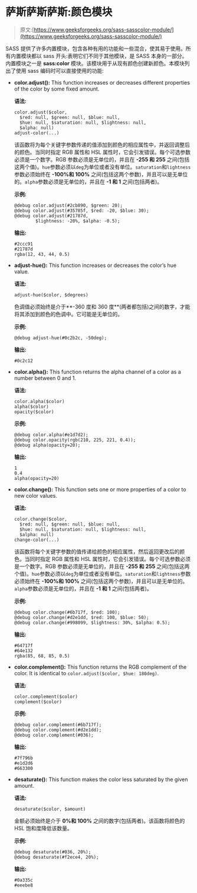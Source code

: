 # 萨斯萨斯萨斯:颜色模块

> 原文:[https://www.geeksforgeeks.org/sass-sasscolor-module/](https://www.geeksforgeeks.org/sass-sasscolor-module/)

SASS 提供了许多内置模块，包含各种有用的功能和一些混合，使其易于使用。所有内置模块都以 sass 开头:表明它们不同于其他模块，是 SASS 本身的一部分。内置模块之一是 **sass:color** 模块。该模块用于从现有颜色创建新颜色。本模块列出了使用 sass 编码时可以直接使用的功能:

*   **color.adjust():** This function increases or decreases different properties of the color by some fixed amount.

    **语法:**

    ```
    color.adjust($color,
      $red: null, $green: null, $blue: null,
      $hue: null, $saturation: null, $lightness: null,
      $alpha: null)
    adjust-color(...)
    ```

    该函数将为每个关键字参数传递的值添加到颜色的相应属性中，并返回调整后的颜色。当同时指定 RGB 属性和 HSL 属性时，它会引发错误。每个可选参数必须是一个数字。RGB 参数必须是无单位的，并且在 **-255 和 255** 之间(包括这两个值)。`hue`参数必须以`deg`为单位或者没有单位。`saturation`和`lightness`参数必须始终在 **-100%和 100%** 之间(包括这两个参数)，并且可以是无单位的。`alpha`参数必须是无单位的，并且在 **-1 和 1** 之间(包括两者)。

    **示例:**

    ```
    @debug color.adjust(#2cb890, $green: 20);
    @debug color.adjust(#35785f, $red: -20, $blue: 30);
    @debug color.adjust(#21787d, 
            $lightness: -20%, $alpha: -0.5); 
    ```

    **输出:**

    ```
    #2ccc91
    #21787d
    rgba(12, 43, 44, 0.5)

    ```

*   **adjust-hue():** This function increases or decreases the color’s hue value.

    **语法:**

    ```
    adjust-hue($color, $degrees)
    ```

    色调值必须始终是介于**-360 度和 360 度**(两者都包括)之间的数字，才能将其添加到颜色的色调中。它可能是无单位的。

    **示例:**

    ```
    @debug adjust-hue(#0c2b2c, -50deg);
    ```

    **输出:**

    ```
    #0c2c12

    ```

*   **color.alpha():** This function returns the alpha channel of a color as a number between 0 and 1.

    **语法:**

    ```
    color.alpha($color)
    alpha($color)
    opacity($color)
    ```

    **示例:**

    ```
    @debug color.alpha(#e1d7d2);
    @debug color.opacity(rgb(210, 225, 221, 0.4));
    @debug alpha(opacity=20);
    ```

    **输出:**

    ```
    1
    0.4
    alpha(opacity=20)

    ```

*   **color.change():** This function sets one or more properties of a color to new color values.

    **语法:**

    ```
    color.change($color,
      $red: null, $green: null, $blue: null,
      $hue: null, $saturation: null, $lightness: null,
      $alpha: null)
    change-color(...)
    ```

    该函数将每个关键字参数的值传递给颜色的相应属性，然后返回更改后的颜色。当同时指定 RGB 属性和 HSL 属性时，它会引发错误。每个可选参数必须是一个数字。RGB 参数必须是无单位的，并且在 **-255 和 255** 之间(包括这两个值)。`hue`参数必须以`deg`为单位或者没有单位。`saturation`和`lightness`参数必须始终在 **-100%和 100%** 之间(包括这两个参数)，并且可以是无单位的。`alpha`参数必须是无单位的，并且在 **-1 和 1** 之间(包括两者)。

    **示例:**

    ```
    @debug color.change(#6b717f, $red: 100); 
    @debug color.change(#d2e1dd, $red: 100, $blue: 50); 
    @debug color.change(#998099, $lightness: 30%, $alpha: 0.5); 
    ```

    **输出:**

    ```
    #64717f
    #64e132
    rgba(85, 68, 85, 0.5)

    ```

*   **color.complement():** This function returns the RGB complement of the color. It is identical to `color.adjust($color, $hue: 180deg)`.

    **语法:**

    ```
    color.complement($color)
    complement($color)
    ```

    **示例:**

    ```
    @debug color.complement(#6b717f); 
    @debug color.complement(#d2e1dd);
    @debug color.complement(#036); 
    ```

    **输出:**

    ```
    #7f796b
    #e1d2d6
    #663300  

    ```

*   **desaturate():** This function makes the color less saturated by the given amount.

    **语法:**

    ```
    desaturate($color, $amount)
    ```

    金额必须始终是介于 **0%和 100%** 之间的数字(包括两者)。该函数将颜色的 HSL 饱和度降低该数量。

    **示例:**

    ```
    @debug desaturate(#036, 20%);
    @debug desaturate(#f2ece4, 20%);
    ```

    **输出:**

    ```
    #0a335c
    #eeebe8 

    ```